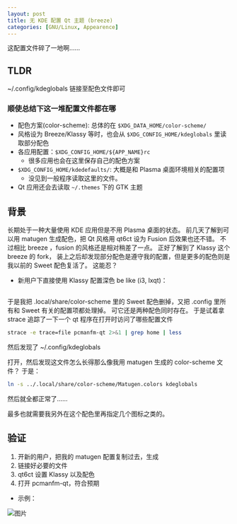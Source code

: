 ```yaml
---
layout: post
title: 无 KDE 配置 Qt 主题 (breeze)
categories: [GNU/Linux, Appearence]
---
```


这配置文件碎了一地啊……

## TLDR

~/.config/kdeglobals 链接至配色文件即可

### 顺使总结下这一堆配置文件都在哪

- 配色方案(color-scheme): 总体的在 `$XDG_DATA_HOME/color-scheme/`
- 风格设为 Breeze/Klassy 等时，也会从 `$XDG_CONFIG_HOME/kdeglobals` 里读取部分配色
- 各应用配置：`$XDG_CONFIG_HOME/${APP_NAME}rc`
    - 很多应用也会在这里保存自己的配色方案
- `$XDG_CONFIG_HOME/kdedefaults/`: 大概是和 Plasma 桌面环境相关的配置项
    - 没见到一般程序读取这里的文件。
- Qt 应用还会去读取 `~/.themes` 下的 GTK 主题


## 背景

长期处于一种大量使用 KDE 应用但是不用 Plasma 桌面的状态。
前几天了解到可以用 matugen 生成配色，把 Qt 风格用 qt6ct 设为 Fusion 后效果也还不错。
不过相比 breeze ，fusion 的风格还是相对稍差了一点。
正好了解到了 Klassy 这个 breeze 的 fork，
装上之后却发现部分配色是遵守我的配置，但是更多的配色则是我以前的 Sweet 配色复活了。
这能忍？

- 新用户下直接使用 Klassy 配置深色 be like (i3, lxqt)：
<img alt="" src="https://github.com/user-attachments/assets/31e515c2-3247-45fe-95e4-9de56f91fd65" />

于是我把 .local/share/color-scheme 里的 Sweet 配色删掉，又把 .config 里所有和 Sweet 有关的配置项都处理掉。
可它还是两种配色同时存在。
于是试着拿 strace 追踪了一下一个 qt 程序在打开时访问了哪些配置文件

```bash
strace -e trace=file pcmanfm-qt 2>&1 | grep home | less
```

然后发现了 ~/.config/kdeglobals

打开，然后发现这文件怎么长得那么像我用 matugen 生成的 color-scheme 文件？
于是：

```bash
ln -s ../.local/share/color-scheme/Matugen.colors kdeglobals
```

然后就全都正常了……

最多也就需要我另外在这个配色里再指定几个图标之类的。

## 验证

1. 开新的用户，把我的 matugen 配置复制过去，生成
1. 链接好必要的文件
1. qt6ct 设置 Klassy 以及配色
1. 打开 pcmanfm-qt，符合预期

- 示例：
<img alt="图片" src="https://github.com/user-attachments/assets/eedeff37-d42d-48f3-9c0f-7520ce3d3387" />

